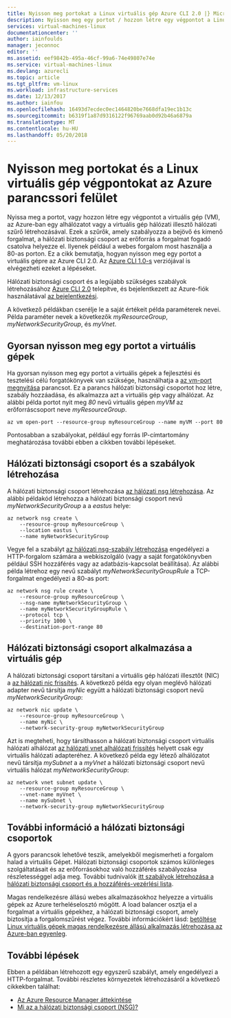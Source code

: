 ```yaml
---
title: Nyisson meg portokat a Linux virtuális gép Azure CLI 2.0 |} Microsoft Docs
description: Nyisson meg egy portot / hozzon létre egy végpontot a Linux virtuális gép az Azure resource manager üzembe helyezési modellben és az Azure CLI 2.0 útmutató
services: virtual-machines-linux
documentationcenter: ''
author: iainfoulds
manager: jeconnoc
editor: ''
ms.assetid: eef9842b-495a-46cf-99a6-74e49807e74e
ms.service: virtual-machines-linux
ms.devlang: azurecli
ms.topic: article
ms.tgt_pltfrm: vm-linux
ms.workload: infrastructure-services
ms.date: 12/13/2017
ms.author: iainfou
ms.openlocfilehash: 16493d7ecdec0ec1464820be7668dfa19ec1b13c
ms.sourcegitcommit: b6319f1a87d9316122f96769aab0d92b46a6879a
ms.translationtype: MT
ms.contentlocale: hu-HU
ms.lasthandoff: 05/20/2018
---
```

# <a name="open-ports-and-endpoints-to-a-linux-vm-with-the-azure-cli"></a>Nyisson meg portokat és a Linux virtuális gép végpontokat az Azure parancssori felület
Nyissa meg a portot, vagy hozzon létre egy végpontot a virtuális gép (VM), az Azure-ban egy alhálózatot vagy a virtuális gép hálózati illesztő hálózati szűrő létrehozásával. Ezek a szűrők, amely szabályozza a bejövő és kimenő forgalmat, a hálózati biztonsági csoport az erőforrás a forgalmat fogadó csatolva helyezze el. Ilyenek például a webes forgalom most használja a 80-as porton. Ez a cikk bemutatja, hogyan nyisson meg egy portot a virtuális gépre az Azure CLI 2.0. Az [Azure CLI 1.0-s](nsg-quickstart-nodejs.md) verziójával is elvégezheti ezeket a lépéseket.

Hálózati biztonsági csoport és a legújabb szükséges szabályok létrehozásához [Azure CLI 2.0](/cli/azure/install-az-cli2) telepítve, és bejelentkezett az Azure-fiók használatával [az bejelentkezési](/cli/azure/reference-index#az_login).

A következő példákban cserélje le a saját értékeit példa paraméterek nevei. Példa paraméter nevek a következők *myResourceGroup*, *myNetworkSecurityGroup*, és *myVnet*.


## <a name="quickly-open-a-port-for-a-vm"></a>Gyorsan nyisson meg egy portot a virtuális gépek
Ha gyorsan nyisson meg egy portot a virtuális gépek a fejlesztési és tesztelési célú forgatókönyvek van szüksége, használhatja a [az vm-port megnyitása](/cli/azure/vm#az_vm_open_port) parancsot. Ez a parancs hálózati biztonsági csoportot hoz létre, szabály hozzáadása, és alkalmazza azt a virtuális gép vagy alhálózat. Az alábbi példa portot nyit meg *80* nevű virtuális gépen *myVM* az erőforráscsoport neve *myResourceGroup*.

```azure-cli
az vm open-port --resource-group myResourceGroup --name myVM --port 80
```

Pontosabban a szabályokat, például egy forrás IP-címtartomány meghatározása további ebben a cikkben további lépéseket.


## <a name="create-a-network-security-group-and-rules"></a>Hálózati biztonsági csoport és a szabályok létrehozása
A hálózati biztonsági csoport létrehozása [az hálózati nsg létrehozása](/cli/azure/network/nsg#az_network_nsg_create). Az alábbi példakód létrehozza a hálózati biztonsági csoport nevű *myNetworkSecurityGroup* a a *eastus* helye:

```azurecli
az network nsg create \
    --resource-group myResourceGroup \
    --location eastus \
    --name myNetworkSecurityGroup
```

Vegye fel a szabályt [az hálózati nsg-szabály létrehozása](/cli/azure/network/nsg/rule#az_network_nsg_rule_create) engedélyezi a HTTP-forgalom számára a webkiszolgáló (vagy a saját forgatókönyvben például SSH hozzáférés vagy az adatbázis-kapcsolat beállítása). Az alábbi példa létrehoz egy nevű szabályt *myNetworkSecurityGroupRule* a TCP-forgalmat engedélyezi a 80-as port:

```azurecli
az network nsg rule create \
    --resource-group myResourceGroup \
    --nsg-name myNetworkSecurityGroup \
    --name myNetworkSecurityGroupRule \
    --protocol tcp \
    --priority 1000 \
    --destination-port-range 80
```


## <a name="apply-network-security-group-to-vm"></a>Hálózati biztonsági csoport alkalmazása a virtuális gép
A hálózati biztonsági csoport társítani a virtuális gép hálózati illesztőt (NIC) a [az hálózati nic frissítés](/cli/azure/network/nic#az_network_nic_update). A következő példa egy olyan meglévő hálózati adapter nevű társítja *myNic* együtt a hálózati biztonsági csoport nevű *myNetworkSecurityGroup*:

```azurecli
az network nic update \
    --resource-group myResourceGroup \
    --name myNic \
    --network-security-group myNetworkSecurityGroup
```

Azt is megteheti, hogy társíthasson a hálózati biztonsági csoport virtuális hálózati alhálózat [az hálózati vnet alhálózati frissítés](/cli/azure/network/vnet/subnet#az_network_vnet_subnet_update) helyett csak egy virtuális hálózati adapteréhez. A következő példa egy létező alhálózatot nevű társítja *mySubnet* a a *myVnet* a hálózati biztonsági csoport nevű virtuális hálózat *myNetworkSecurityGroup*:

```azurecli
az network vnet subnet update \
    --resource-group myResourceGroup \
    --vnet-name myVnet \
    --name mySubnet \
    --network-security-group myNetworkSecurityGroup
```

## <a name="more-information-on-network-security-groups"></a>További információ a hálózati biztonsági csoportok
A gyors parancsok lehetővé teszik, amelyekből megismerheti a forgalom halad a virtuális Gépet. Hálózati biztonsági csoportok számos különleges szolgáltatásait és az erőforrásokhoz való hozzáférés szabályozása részletességgel adja meg. További tudnivalók [itt szabályok létrehozása a hálózati biztonsági csoport és a hozzáférés-vezérlési lista](tutorial-virtual-network.md#secure-network-traffic).

Magas rendelkezésre állású webes alkalmazásokhoz helyezze a virtuális gépek az Azure terheléselosztó mögött. A load balancer osztja el a forgalmat a virtuális gépekhez, a hálózati biztonsági csoport, amely biztosítja a forgalomszűrést végez. További információkért lásd: [betöltése Linux virtuális gépek magas rendelkezésre állású alkalmazás létrehozása az Azure-ban egyenleg](tutorial-load-balancer.md).

## <a name="next-steps"></a>További lépések
Ebben a példában létrehozott egy egyszerű szabályt, amely engedélyezi a HTTP-forgalmat. További részletes környezetek létrehozásáról a következő cikkekben találhat:

* [Az Azure Resource Manager áttekintése](../../azure-resource-manager/resource-group-overview.md)
* [Mi az a hálózati biztonsági csoport (NSG)?](../../virtual-network/security-overview.md)

